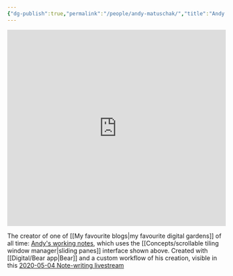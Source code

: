 ```yaml
---
{"dg-publish":true,"permalink":"/people/andy-matuschak/","title":"Andy Matuschak","tags":["🌲"],"updated":"2023-02-20T12:44:12.187-08:00"}
---
```



<div style='position:relative; padding-bottom:calc(81.23% + 44px)'><iframe src='https://gfycat.com/ifr/WastefulClearAsp' frameborder='0' scrolling='no' width='100%' height='100%' style='position:absolute;top:0;left:0;' allowfullscreen></iframe></div>

The creator of one of [[My favourite blogs\|my favourite digital gardens]] of all time: [Andy's working notes](https://notes.andymatuschak.org/About_these_notes), which uses the [[Concepts/scrollable tiling window manager\|sliding panes]] interface shown above. Created with [[Digital/Bear app\|Bear]] and a custom workflow of his creation, visible in this [2020-05-04 Note-writing livestream ](https://www.youtube.com/watch?v=DGcs4tyey18)
